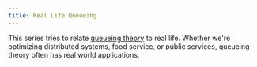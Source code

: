 ```yaml
---
title: Real Life Queueing
---
```


This series tries to relate [queueing theory](https://en.wikipedia.org/wiki/Queueing_theory)
to real life. Whether we're optimizing distributed systems, food service, or
public services, queueing theory often has real world applications.
